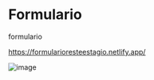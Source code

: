 # Formulario
formulario

https://formularioresteestagio.netlify.app/

![image](https://user-images.githubusercontent.com/87101197/129825705-fc173441-2369-4d8f-af61-7aff47509544.png)




